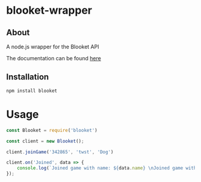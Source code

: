 # blooket-wrapper

## About
A node.js wrapper for the Blooket API

The documentation can be found [here](https://github.com/glixzzy/blooket-wrapper/blob/main/Documentation.md)

## Installation

```sh-session
npm install blooket
```

# Usage

```js
const Blooket = require('blooket')

const client = new Blooket();

client.joinGame('342865', 'twst', 'Dog')

client.on('Joined', data => {
    console.log(`Joined game with name: ${data.name} \nJoined game with blook: ${data.blook}`)
});
```